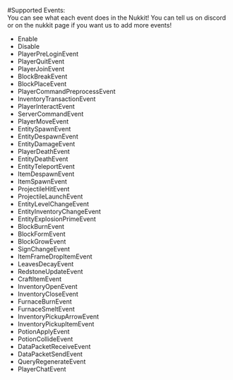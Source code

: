 #Supported Events:<br/>
You can see what each event does in the Nukkit!
You can tell us on discord or on the nukkit page if you want us to add more events!

 - Enable
 - Disable
 - PlayerPreLoginEvent
 - PlayerQuitEvent
 - PlayerJoinEvent
 - BlockBreakEvent
 - BlockPlaceEvent
 - PlayerCommandPreprocessEvent
 - InventoryTransactionEvent
 - PlayerInteractEvent
 - ServerCommandEvent
 - PlayerMoveEvent
 - EntitySpawnEvent
 - EntityDespawnEvent
 - EntityDamageEvent
 - PlayerDeathEvent
 - EntityDeathEvent
 - EntityTeleportEvent
 - ItemDespawnEvent
 - ItemSpawnEvent
 - ProjectileHitEvent
 - ProjectileLaunchEvent
 - EntityLevelChangeEvent
 - EntityInventoryChangeEvent
 - EntityExplosionPrimeEvent
 - BlockBurnEvent
 - BlockFormEvent
 - BlockGrowEvent
 - SignChangeEvent
 - ItemFrameDropItemEvent
 - LeavesDecayEvent
 - RedstoneUpdateEvent
 - CraftItemEvent
 - InventoryOpenEvent
 - InventoryCloseEvent
 - FurnaceBurnEvent
 - FurnaceSmeltEvent
 - InventoryPickupArrowEvent
 - InventoryPickupItemEvent
 - PotionApplyEvent
 - PotionCollideEvent
 - DataPacketReceiveEvent
 - DataPacketSendEvent
 - QueryRegenerateEvent
 - PlayerChatEvent
